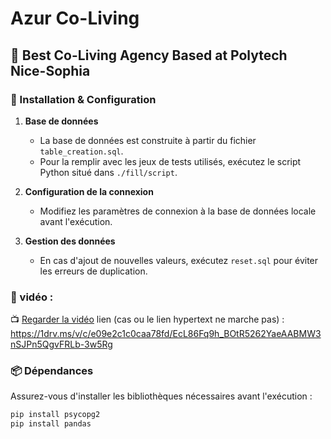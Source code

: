 # Azur Co-Living  

## 🏡 Best Co-Living Agency Based at Polytech Nice-Sophia  

### 📌 Installation & Configuration  

1. **Base de données**  
   - La base de données est construite à partir du fichier `table_creation.sql`.  
   - Pour la remplir avec les jeux de tests utilisés, exécutez le script Python situé dans `./fill/script`.  

2. **Configuration de la connexion**  
   - Modifiez les paramètres de connexion à la base de données locale avant l'exécution.  

3. **Gestion des données**  
   - En cas d'ajout de nouvelles valeurs, exécutez `reset.sql` pour éviter les erreurs de duplication.  

### 🎥 vidéo :

📺 [Regarder la vidéo](https://1drv.ms/v/c/e09e2c1c0caa78fd/EcL86Fq9h_BOtR5262YaeAABMW3nSJPn5QgvFRLb-3w5Rg)
lien (cas ou le lien hypertext ne marche pas) : https://1drv.ms/v/c/e09e2c1c0caa78fd/EcL86Fq9h_BOtR5262YaeAABMW3nSJPn5QgvFRLb-3w5Rg



### 📦 Dépendances  

Assurez-vous d'installer les bibliothèques nécessaires avant l'exécution :  

```bash
pip install psycopg2
pip install pandas


